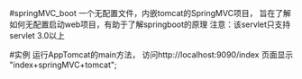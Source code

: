 #springMVC_boot
一个无配置文件，内嵌tomcat的SpringMVC项目，
旨在了解如何无配置启动web项目，有助于了解springboot的原理
注意：该servlet只支持servlet 3.0以上

#实例
运行AppTomcat的main方法，
访问http://localhost:9090/index 
页面显示 "index+springMVC+tomcat";
 